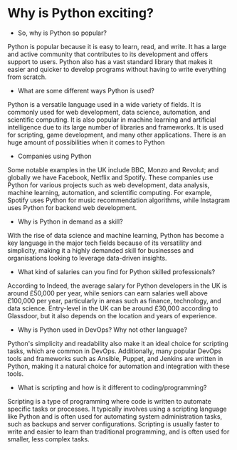 # Why is Python exciting?

- So, why is Python so popular?

Python is popular because it is easy to learn, read, and write. It has a large and active community that contributes to its development and offers support to users. Python also has a vast standard library that makes it easier and quicker to develop programs without having to write everything from scratch.

- What are some different ways Python is used?

Python is a versatile language used in a wide variety of fields. It is commonly used for web development, data science, automation, and scientific computing. It is also popular in machine learning and artificial intelligence due to its large number of libraries and frameworks. It is used for scripting, game development, and many other applications. There is an huge amount of possibilities when it comes to Python

- Companies using Python

Some notable examples in the UK include BBC, Monzo and Revolut; and globally we have Facebook, Netflix and Spotify. These companies use Python for various projects such as web development, data analysis, machine learning, automation, and scientific computing. For example, Spotify uses Python for music recommendation algorithms, while Instagram uses Python for backend web development.

- Why is Python in demand as a skill?

With the rise of data science and machine learning, Python has become a key language in the major tech fields because of its versatility and simplicity, making it a highly demanded skill for businesses and organisations looking to leverage data-driven insights. 

- What kind of salaries can you find for Python skilled professionals? 

According to Indeed, the average salary for Python developers in the UK is around £50,000 per year, while seniors can earn salaries well above £100,000 per year, particularly in areas such as finance, technology, and data science. Entry-level in the UK can be around £30,000 according to Glassdoor, but it also depends on the location and years of experience.

- Why is Python used in DevOps? Why not other language?

Python's simplicity and readability also make it an ideal choice for scripting tasks, which are common in DevOps. Additionally, many popular DevOps tools and frameworks such as Ansible, Puppet, and Jenkins are written in Python, making it a natural choice for automation and integration with these tools.

- What is scripting and how is it different to coding/programming?

Scripting is a type of programming where code is written to automate specific tasks or processes. It typically involves using a scripting language like Python and is often used for automating system administration tasks, such as backups and server configurations. Scripting is usually faster to write and easier to learn than traditional programming, and is often used for smaller, less complex tasks.

